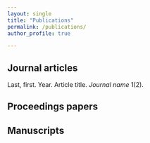```yaml
---
layout: single
title: "Publications"
permalink: /publications/
author_profile: true

---
```


<h2>Journal articles</h2>
Last, first. Year. Article title. <em>Journal name</em> 1(2).
<h2>Proceedings papers</h2>

<h2>Manuscripts</h2>
